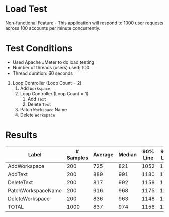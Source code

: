 # Load Test
Non-functional Feature - This application will respond to 1000 user requests across 100 accounts per minute concurrently.

# Test Conditions
- Used Apache JMeter to do load testing
- Number of threads (users) used: 100
- Thread duration: 60 seconds

1. Loop Controller (Loop Count = 2)
    1. Add ```Workspace```
    2. Loop Controller (Loop Count = 1)
        1. Add ```Text```
        2. Delete ```Text```
    3. Patch ```Workspace``` Name
    4. Delete ```Workspace```

# Results
| Label              | # Samples | Average | Median  | 90% Line |  95% Line  | 99% Line | Min | Max  | Error % | Throughput  | Received KB/sec | Sent KB/sec |
| ------------------ | --------- | ------- | ------- | -------- | ---------- | -------- | --- | -----| ------- | ----------- | --------------- | ----------- |
| AddWorkspace       | 200       | 725     | 821     | 1052     | 1172       | 1800     | 57  | 1812 | 0.00%   | 24.667      | 9.56            | 5.76        |
| AddText            | 200       | 889     | 991     | 1180     | 1792       | 1810     | 60  | 1905 | 0.00%   | 24.37538    | 9.88            | 6.85        |
| DeleteText         | 200       | 817     | 992     | 1158     | 1180       | 1212     | 56  | 1281 | 0.00%   | 22.29406    | 6.12            | 4.27        |
| PatchWorkspaceName | 200       | 916     | 968     | 1175     | 1278       | 1829     | 63  | 1838 | 0.00%   | 20.27781    | 7.86            | 4.63        |
| DeleteWorkspace    | 200       | 836     | 963     | 1148     | 1179       | 1806     | 57  | 1903 | 0.00%   | 20.29839    | 7.91            | 4.12        |
| TOTAL              | 1000      | 837     | 974     | 1156     | 1204       | 1810     | 56  | 1905 | 0.00%   | 98.32842    | 36.27           | 22.37       |

